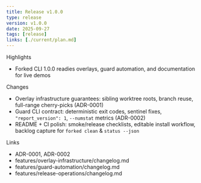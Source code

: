 ```yaml
---
title: Release v1.0.0
type: release
version: v1.0.0
date: 2025-09-27
tags: [release]
links: [./current/plan.md]
---
```


Highlights
- Forked CLI 1.0.0 readies overlays, guard automation, and documentation for live demos

Changes
- Overlay infrastructure guarantees: sibling worktree roots, branch reuse, full-range cherry-picks (ADR-0001)
- Guard CLI contract: deterministic exit codes, sentinel fixes, `"report_version": 1`, `--numstat` metrics (ADR-0002)
- README + CI polish: smoke/release checklists, editable install workflow, backlog capture for `forked clean` & `status --json`

Links
- ADR-0001, ADR-0002
- features/overlay-infrastructure/changelog.md
- features/guard-automation/changelog.md
- features/release-operations/changelog.md

